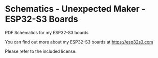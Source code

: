 # Schematics - Unexpected Maker - ESP32-S3 Boards 
PDF Schematics for my ESP32-S3 boards  

You can find out more about my ESP32-S3 boards at https://esp32s3.com 

Please refer to the included license. 
